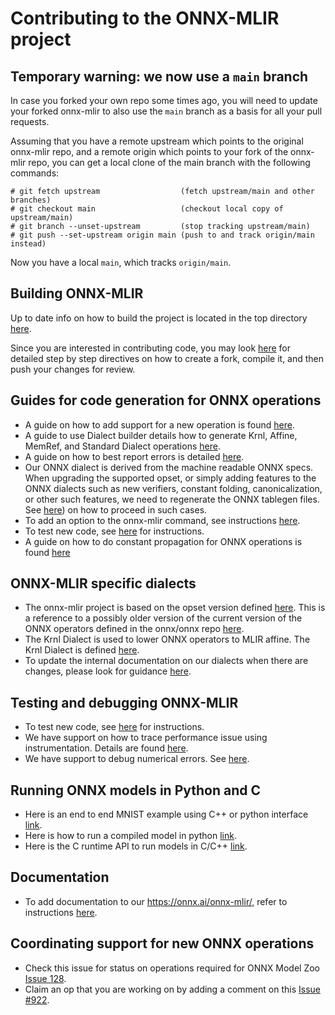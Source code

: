 <!--- SPDX-License-Identifier: Apache-2.0 -->

# Contributing to the ONNX-MLIR project

## Temporary warning: we now use a `main` branch

In case you forked your own repo some times ago, you will need to update your forked onnx-mlir to also use the `main` branch as a basis for all your pull requests.

Assuming that you have a remote upstream which points to the original onnx-mlir repo, and a remote origin which points to your fork of the onnx-mlir repo, you can get a local clone of the main branch with the following commands:

```
# git fetch upstream                  (fetch upstream/main and other branches)
# git checkout main                   (checkout local copy of upstream/main)
# git branch --unset-upstream         (stop tracking upstream/main)
# git push --set-upstream origin main (push to and track origin/main instead)
```

Now you have a local `main`, which tracks `origin/main`.

## Building ONNX-MLIR

Up to date info on how to build the project is located in the top directory [here](README.md).

Since you are interested in contributing code, you may look [here](docs/Workflow.md) for detailed step by step directives on how to create a fork, compile it, and then push your changes for review.

## Guides for code generation for ONNX operations
* A guide on how to add support for a new operation is found [here](docs/HowToAddAnOperation.md).
* A guide to use Dialect builder details how to generate Krnl, Affine, MemRef, and Standard Dialect operations [here](docs/LoweringCode.md).
* A guide on how to best report errors is detailed [here](docs/ErrorHandling.md).
* Our ONNX dialect is derived from the machine readable ONNX specs. When upgrading the supported opset, or simply adding features to the ONNX dialects such as new verifiers, constant folding, canonicalization, or other such features, we need to regenerate the ONNX tablegen files. See [here](docs/ImportONNXDefs.md#how-to-use-the-script)) on how to proceed in such cases.
* To add an option to the onnx-mlir command, see instructions [here](docs/Options.md).
* To test new code, see [here](docs/Testing.md) for instructions.
* A guide on how to do constant propagation for ONNX operations is found
  [here](docs/ConstPropagationPass.md)

## ONNX-MLIR specific dialects

* The onnx-mlir project is based on the opset version defined [here](docs/Dialects/onnx.md). This is a reference to a possibly older version of the current version of the ONNX operators defined in the onnx/onnx repo [here](https://github.com/onnx/onnx/blob/main/docs/Operators.md).
* The Krnl Dialect is used to lower ONNX operators to MLIR affine. The Krnl Dialect is defined [here](docs/Dialects/krnl.md).
* To update the internal documentation on our dialects when there are changes, please look for guidance [here](docs/HowToAddAnOperation.md#update-your-operations-status).

## Testing and debugging ONNX-MLIR

* To test new code, see [here](docs/Testing.md) for instructions.
* We have support on how to trace performance issue using instrumentation. Details are found [here](docs/Instrumentation.md).
* We have support to debug numerical errors. See [here](docs/DebuggingNumericalError.md).

## Running ONNX models in Python and C

* Here is an end to end MNIST example using C++ or python interface [link](docs/mnist_example/README.md).
* Here is how to run a compiled model in python [link](docs/UsingPyRuntime.md).
* Here is the C runtime API to run models in C/C++ [link](http://onnx.ai/onnx-mlir/doxygen_html/OnnxMlirRuntime/index.html).

## Documentation

* To add documentation to our https://onnx.ai/onnx-mlir/, refer to instructions [here](docs/Documentation.md).

## Coordinating support for new ONNX operations

* Check this issue for status on operations required for ONNX Model Zoo [Issue 128](https://github.com/onnx/onnx-mlir/issues/128).
* Claim an op that you are working on by adding a comment on this [Issue #922](https://github.com/onnx/onnx-mlir/issues/922).
